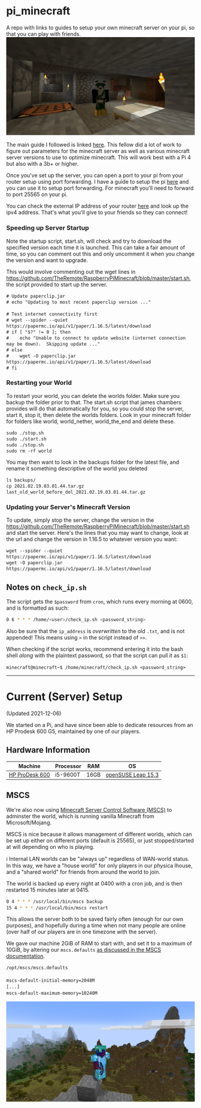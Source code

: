 # pi_minecraft
A repo with links to guides to setup your own minecraft server on your pi, so that you can play with friends.    
![minecraft](./minecraft.png)

The main guide I followed is linked [here](https://jamesachambers.com/raspberry-pi-minecraft-server-script-with-startup-service/). This fellow did a lot of work to figure out parameters for the minecraft server as well as various minecraft server versions to use to optimize minecraft. This will work best with a Pi 4 but also with a 3b+ or higher.

Once you've set up the server, you can open a port to your pi from your router setup using port forwarding. I have a guide to setup the pi [here](https://github.com/MZandtheRaspberryPi/pi_headless_setup#setup-port-forwarding-with-your-router) and you can use it to setup port forwarding. For minecraft you'll need to forward to port 25565 on your pi.     

You can check the external IP address of your router [here](https://www.whatismyip.com/) and look up the ipv4 address. That's what you'll give to your friends so they can connect!     

### Speeding up Server Startup

Note the startup script, start.sh, will check and try to download the specified version each time it is launched. This can take a fair amount of time, so you can comment out this and only uncomment it when you change the version and want to upgrade.

This would involve commenting out the wget lines in https://github.com/TheRemote/RaspberryPiMinecraft/blob/master/start.sh, the script provided to start up the server.
```
# Update paperclip.jar
# echo "Updating to most recent paperclip version ..."

# Test internet connectivity first
# wget --spider --quiet https://papermc.io/api/v1/paper/1.16.5/latest/download
# if [ "$?" != 0 ]; then
#    echo "Unable to connect to update website (internet connection may be down).  Skipping update ..."
# else
#    wget -O paperclip.jar https://papermc.io/api/v1/paper/1.16.5/latest/download
# fi
```

### Restarting your World
To restart your world, you can delete the worlds folder. Make sure you backup the folder prior to that. The start.sh script that james chambers provides will do that automatically for you, so you could stop the server, start it, stop it, then delete the worlds folders. Look in your minecraft folder for folders like world, world_nether, world_the_end and delete these.
```
sudo ./stop.sh
sudo ./start.sh
sudo ./stop.sh
sudo rm -rf world
```
You may then want to look in the backups folder for the latest file, and rename it something descriptive of the world you deleted
```
ls backups/
cp 2021.02.19.03.01.44.tar.gz last_old_world_before_del_2021.02.19.03.01.44.tar.gz
```

### Updating your Server's Minecraft Version
To update, simply stop the server, change the version in the https://github.com/TheRemote/RaspberryPiMinecraft/blob/master/start.sh and start the server. Here's the lines that you may want to change, look at the url and change the version in 1.16.5 to whatever version you want:    
```
wget --spider --quiet https://papermc.io/api/v1/paper/1.16.5/latest/download
wget -O paperclip.jar https://papermc.io/api/v1/paper/1.16.5/latest/download
```

## Notes on `check_ip.sh`
The script gets the `$password` from `cron`, which runs every morning at 0600, and is formatted as such:

```bash
0 6 * * * /home/<user>/check_ip.sh <password_string>

```

Also be sure that the `ip_address` is _overwritten_ to the old `.txt`, and is not appended! This means using `>` in the script instead of `>>`.

When checking if the script works, recommend entering it into the bash shell _along_ with the plaintext password, so that the script can pull it as `$1`:

`minecraft@minecraft~$ /home/minecraft/check_ip.sh <password_string>`


---


# Current (Server) Setup 
(Updated 2021-12-06)

We started on a Pi, and have since been able to dedicate resources from an HP Prodesk 600 G5, maintained by one of our players.

## Hardware Information
| Machine | Processor | RAM | OS |
|---|---|---|---|
| [HP ProDesk 600](https://support.hp.com/us-en/document/c06403574) | i5-9600T | 16GB | [openSUSE Leap 15.3](https://www.opensuse.org/)|

## MSCS
We're also now using [Minecraft Server Control Software (MSCS)](https://minecraftservercontrol.github.io/docs/mscs) to adminster the world, which is running vanilla Minecraft from Microsoft/Mojang.

MSCS is nice because it allows management of different worlds, which can be set up either on different ports (default is 25565), or just stopped/started at will depending on who is playing. 

&#8505; Internal LAN worlds can be "always up" regardless of WAN-world status. In this way, we have a "house world" for only players in our physica lhouse, and a "shared world" for friends from around the world to join.

The world is backed up every night at 0400 with a cron job, and is then restarted 15 minutes later at 0415.


```bash
0 4 * * * /usr/local/bin/mscs backup
15 4 * * * /usr/local/bin/mscs restart

```

This allows the server both to be saved fairly often (enough for our own purposes), and hopefully during a time when not many people are online (over half of our players are in one timezone with the server).

We gave our machine 2GiB of RAM to start with, and set it to a maximum of 10GiB, by altering our `mscs.defaults` [as discussed in the MSCS documentation](https://minecraftservercontrol.github.io/docs/mscs/adjusting-world-server-properties#global-server-properties).


```bash
/opt/mscs/mscs.defaults

mscs-default-initial-memory=2048M
[...]
mscs-default-maximum-memory=10240M
```


![1.18-update](./2021-12-06_11.33.11.png)





